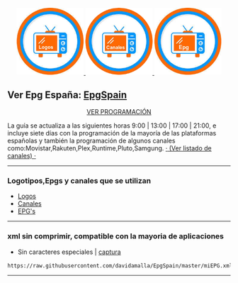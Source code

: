 <p align="center">
  <a href="https://github.com/davidamalla/logos/tree/main/Logotipos-TV"> <img src="https://raw.githubusercontent.com/davidamalla/logos/refs/heads/main/Logotipos-TV/logos.jpg" width="30%" height="30%"> </a>
  <a href="https://github.com/davidamalla/EpgSpain/blob/main/canales.txt"> <img src="https://raw.githubusercontent.com/davidamalla/logos/refs/heads/main/Logotipos-TV/canales.png" width="30%" height="30%"> </a>
  <a href="https://raw.githubusercontent.com/davidamalla/EpgSpain/master/miEPG.xml"> <img src="https://raw.githubusercontent.com/davidamalla/logos/refs/heads/main/Logotipos-TV/epg.jpg" width="30%" height="30%"> </a>
</p>

<h2 align="left">
 Ver Epg España: <a href="https://raw.githubusercontent.com/davidamalla/EpgSpain/master/miEPG.xml">EpgSpain</a>
</h2>
<p align="center">
<a href="https://davidmuma.github.io/EPG/">VER PROGRAMACIÓN</a>
</p>
<p align="left">
La guía se actualiza a las siguientes horas 9:00 | 13:00 | 17:00 | 21:00, e incluye siete días con la programación de la mayoría de las plataformas españolas y también la programación de algunos canales como:Movistar,Rakuten,Plex,Runtime,Pluto,Samgung.       
 <a href="https://github.com/davidamalla/EpgSpain/blob/main/canales.txt">·</a><a href="https://github.com/davidamalla/EpgSpain/blob/main/canales.txt"> (Ver listado de canales) </a><a href="https://github.com/davidamalla/EpgSpain/blob/main/canales.txt">·</a>
</p>

***

### Logotipos,Epgs y canales que se utilizan
- [Logos](https://github.com/davidamalla/logos/tree/main/Logotipos-TV)
- [Canales](https://github.com/davidamalla/EpgSpain/blob/main/canales.txt)
- [EPG's](https://github.com/davidamalla/EpgSpain/blob/main/epgs.txt)

***

### xml sin comprimir, compatible con la mayoria de aplicaciones
- Sin caracteres especiales | [captura](https://raw.githubusercontent.com/davidmuma/Canales_dobleM/master/Varios/EPG/iptvsin.jpg)
```
https://raw.githubusercontent.com/davidamalla/EpgSpain/master/miEPG.xml
```
***

